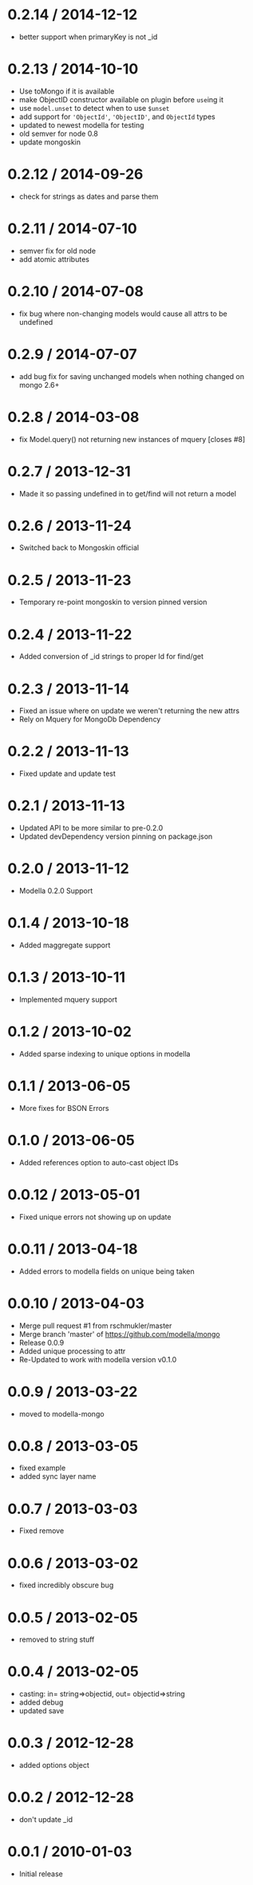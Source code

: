 
0.2.14 / 2014-12-12
==================

  * better support when primaryKey is not _id

0.2.13 / 2014-10-10
==================

 * Use toMongo if it is available
 * make ObjectID constructor available on plugin before `use`ing it
 * use `model.unset` to detect when to use `$unset`
 * add support for `'ObjectId'`, `'ObjectID'`, and `ObjectId` types
 * updated to newest modella for testing
 * old semver for node 0.8
 * update mongoskin

0.2.12 / 2014-09-26
==================

 * check for strings as dates and parse them

0.2.11 / 2014-07-10
==================

 * semver fix for old node
 * add atomic attributes

0.2.10 / 2014-07-08
==================

 * fix bug where non-changing models would cause all attrs to be undefined

0.2.9 / 2014-07-07
==================

 * add bug fix for saving unchanged models when nothing changed on mongo 2.6+

0.2.8 / 2014-03-08
==================

 * fix Model.query() not returning new instances of mquery [closes #8]

0.2.7 / 2013-12-31
==================

 * Made it so passing undefined in to get/find will not return a model

0.2.6 / 2013-11-24
==================

 * Switched back to Mongoskin official

0.2.5 / 2013-11-23
==================

 * Temporary re-point mongoskin to version pinned version

0.2.4 / 2013-11-22
==================

 * Added conversion of _id strings to proper Id for find/get

0.2.3 / 2013-11-14
==================

 * Fixed an issue where on update we weren't returning the new attrs
 * Rely on Mquery for MongoDb Dependency

0.2.2 / 2013-11-13
==================

 * Fixed update and update test

0.2.1 / 2013-11-13
==================

 * Updated API to be more similar to pre-0.2.0
 * Updated devDependency version pinning on package.json

0.2.0 / 2013-11-12
==================

 * Modella 0.2.0 Support

0.1.4 / 2013-10-18
==================

 * Added maggregate support

0.1.3 / 2013-10-11
==================

  * Implemented mquery support

0.1.2 / 2013-10-02
==================

  * Added sparse indexing to unique options in modella

0.1.1 / 2013-06-05
==================

 * More fixes for BSON Errors

0.1.0 / 2013-06-05
==================

 * Added references option to  auto-cast object IDs

0.0.12 / 2013-05-01
==================
  * Fixed unique errors not showing up on update

0.0.11 / 2013-04-18
==================

  * Added errors to modella fields on unique being taken

0.0.10 / 2013-04-03
==================

  * Merge pull request #1 from rschmukler/master
  * Merge branch 'master' of https://github.com/modella/mongo
  * Release 0.0.9
  * Added unique processing to attr
  * Re-Updated to work with modella version v0.1.0

0.0.9 / 2013-03-22
==================

  * moved to modella-mongo

0.0.8 / 2013-03-05
==================

  * fixed example
  * added sync layer name

0.0.7 / 2013-03-03
==================

  * Fixed remove

0.0.6 / 2013-03-02
==================

  * fixed incredibly obscure bug

0.0.5 / 2013-02-05
==================

  * removed to string stuff

0.0.4 / 2013-02-05
==================

  * casting: in= string=>objectid, out= objectid=>string
  * added debug
  * updated save

0.0.3 / 2012-12-28
==================

  * added options object


0.0.2 / 2012-12-28
==================

  * don't update _id

0.0.1 / 2010-01-03
==================

  * Initial release
